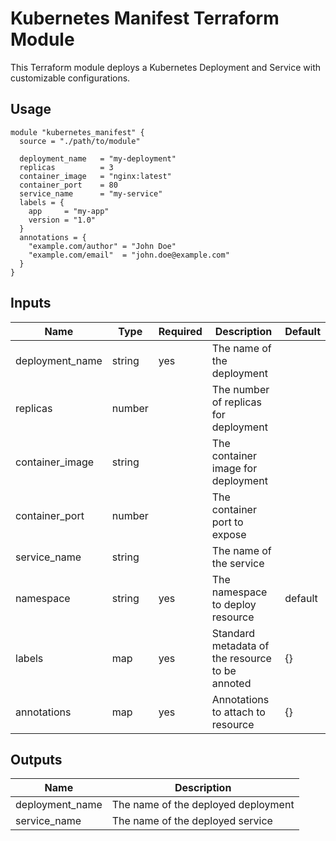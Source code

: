 # Kubernetes Manifest Terraform Module

This Terraform module deploys a Kubernetes Deployment and Service with customizable configurations.

## Usage

```hcl
module "kubernetes_manifest" {
  source = "./path/to/module"
  
  deployment_name   = "my-deployment"
  replicas          = 3
  container_image   = "nginx:latest"
  container_port    = 80
  service_name      = "my-service"
  labels = {
    app     = "my-app"
    version = "1.0"
  }
  annotations = {
    "example.com/author" = "John Doe"
    "example.com/email"  = "john.doe@example.com"
  }
}
```

## Inputs

| Name                  | Type         | Required  | Description                                                           | Default    |
|-----------------------|--------------|-----------|-----------------------------------------------------------------------|------------|
| deployment_name       | string       |    yes    | The name of the deployment                                            |            |
| replicas              | number       |           | The number of replicas for deployment                                 |            |
| container_image       | string       |           | The container image for deployment                                    |            |
| container_port        | number       |           | The container port to expose                                          |            |
| service_name          | string       |           | The name of the service                                               |            |
| namespace             | string       |    yes    | The namespace to deploy resource                                      |  default   |
| labels                | map          |    yes    | Standard metadata of the resource to be annoted                       |     {}     |
| annotations           | map          |    yes    | Annotations to attach to resource                                     |     {}     |

## Outputs

| Name               | Description                         |
|--------------------|-------------------------------------|
| deployment_name    | The name of the deployed deployment |
| service_name       | The name of the deployed service    |

